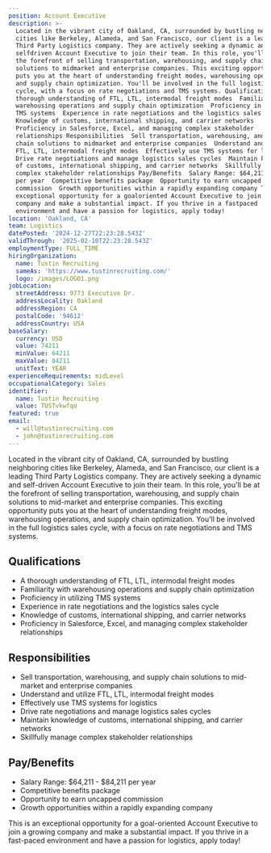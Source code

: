 ```yaml
---
position: Account Executive
description: >-
  Located in the vibrant city of Oakland, CA, surrounded by bustling neighboring
  cities like Berkeley, Alameda, and San Francisco, our client is a leading
  Third Party Logistics company. They are actively seeking a dynamic and
  selfdriven Account Executive to join their team. In this role, you'll be at
  the forefront of selling transportation, warehousing, and supply chain
  solutions to midmarket and enterprise companies. This exciting opportunity
  puts you at the heart of understanding freight modes, warehousing operations,
  and supply chain optimization. You'll be involved in the full logistics sales
  cycle, with a focus on rate negotiations and TMS systems. Qualifications  A
  thorough understanding of FTL, LTL, intermodal freight modes  Familiarity with
  warehousing operations and supply chain optimization  Proficiency in utilizing
  TMS systems  Experience in rate negotiations and the logistics sales cycle 
  Knowledge of customs, international shipping, and carrier networks 
  Proficiency in Salesforce, Excel, and managing complex stakeholder
  relationships Responsibilities  Sell transportation, warehousing, and supply
  chain solutions to midmarket and enterprise companies  Understand and utilize
  FTL, LTL, intermodal freight modes  Effectively use TMS systems for logistics 
  Drive rate negotiations and manage logistics sales cycles  Maintain knowledge
  of customs, international shipping, and carrier networks  Skillfully manage
  complex stakeholder relationships Pay/Benefits  Salary Range: $64,211  $84,211
  per year  Competitive benefits package  Opportunity to earn uncapped
  commission  Growth opportunities within a rapidly expanding company This is an
  exceptional opportunity for a goaloriented Account Executive to join a growing
  company and make a substantial impact. If you thrive in a fastpaced
  environment and have a passion for logistics, apply today!
location: 'Oakland, CA'
team: Logistics
datePosted: '2024-12-27T22:23:28.543Z'
validThrough: '2025-02-10T22:23:28.543Z'
employmentType: FULL_TIME
hiringOrganization:
  name: Tustin Recruiting
  sameAs: 'https://www.tustinrecruiting.com/'
  logo: /images/LOGO1.png
jobLocation:
  streetAddress: 9773 Executive Dr.
  addressLocality: Oakland
  addressRegion: CA
  postalCode: '94612'
  addressCountry: USA
baseSalary:
  currency: USD
  value: 74211
  minValue: 64211
  maxValue: 84211
  unitText: YEAR
experienceRequirements: midLevel
occupationalCategory: Sales
identifier:
  name: Tustin Recruiting
  value: TUSTvkwfqo
featured: true
email:
  - will@tustinrecruiting.com
  - john@tustinrecruiting.com
---
```




Located in the vibrant city of Oakland, CA, surrounded by bustling neighboring cities like Berkeley, Alameda, and San Francisco, our client is a leading Third Party Logistics company. They are actively seeking a dynamic and self-driven Account Executive to join their team. In this role, you'll be at the forefront of selling transportation, warehousing, and supply chain solutions to mid-market and enterprise companies. This exciting opportunity puts you at the heart of understanding freight modes, warehousing operations, and supply chain optimization. You'll be involved in the full logistics sales cycle, with a focus on rate negotiations and TMS systems. 

## Qualifications

- A thorough understanding of FTL, LTL, intermodal freight modes
- Familiarity with warehousing operations and supply chain optimization
- Proficiency in utilizing TMS systems
- Experience in rate negotiations and the logistics sales cycle
- Knowledge of customs, international shipping, and carrier networks
- Proficiency in Salesforce, Excel, and managing complex stakeholder relationships

## Responsibilities

- Sell transportation, warehousing, and supply chain solutions to mid-market and enterprise companies
- Understand and utilize FTL, LTL, intermodal freight modes
- Effectively use TMS systems for logistics
- Drive rate negotiations and manage logistics sales cycles
- Maintain knowledge of customs, international shipping, and carrier networks
- Skillfully manage complex stakeholder relationships

## Pay/Benefits

- Salary Range: $64,211 - $84,211 per year
- Competitive benefits package
- Opportunity to earn uncapped commission
- Growth opportunities within a rapidly expanding company

This is an exceptional opportunity for a goal-oriented Account Executive to join a growing company and make a substantial impact. If you thrive in a fast-paced environment and have a passion for logistics, apply today!

